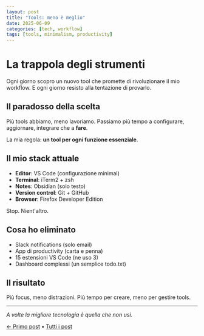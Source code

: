 ```yaml
---
layout: post
title: "Tools: meno è meglio"
date: 2025-06-09
categories: [tech, workflow]
tags: [tools, minimalism, productivity]
---
```


# La trappola degli strumenti

Ogni giorno scopro un nuovo tool che promette di rivoluzionare il mio workflow. E ogni giorno resisto alla tentazione di provarlo.

## Il paradosso della scelta

Più tools abbiamo, meno lavoriamo. Passiamo più tempo a configurare, aggiornare, integrare che a **fare**.

La mia regola: **un tool per ogni funzione essenziale**.

## Il mio stack attuale

- **Editor**: VS Code (configurazione minimal)
- **Terminal**: iTerm2 + zsh
- **Notes**: Obsidian (solo testo)
- **Version control**: Git + GitHub
- **Browser**: Firefox Developer Edition

Stop. Nient'altro.

## Cosa ho eliminato

- Slack notifications (solo email)
- App di productivity (carta e penna)
- 15 estensioni VS Code (ne uso 3)
- Dashboard complessi (un semplice todo.txt)

## Il risultato

Più focus, meno distrazioni. Più tempo per creare, meno per gestire tools.

---

*A volte la migliore tecnologia è quella che non usi.*

[← Primo post](/2025/06/07/primo-post.html) • [Tutti i post](/archive)
